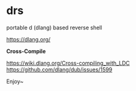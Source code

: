 # drs

portable d (dlang) based reverse shell

https://dlang.org/

**Cross-Compile**

https://wiki.dlang.org/Cross-compiling_with_LDC
https://github.com/dlang/dub/issues/1599

Enjoy~
